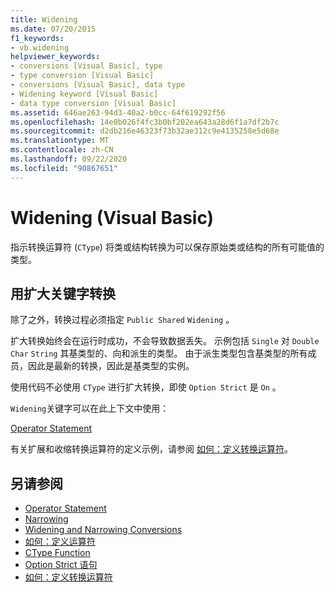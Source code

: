 ```yaml
---
title: Widening
ms.date: 07/20/2015
f1_keywords:
- vb.widening
helpviewer_keywords:
- conversions [Visual Basic], type
- type conversion [Visual Basic]
- conversions [Visual Basic], data type
- Widening keyword [Visual Basic]
- data type conversion [Visual Basic]
ms.assetid: 646ae263-94d3-40a2-b0cc-64f619292f56
ms.openlocfilehash: 14e0b026f4fc3b0bf202ea643a28d6f1a7df2b7c
ms.sourcegitcommit: d2db216e46323f73b32ae312c9e4135258e5d68e
ms.translationtype: MT
ms.contentlocale: zh-CN
ms.lasthandoff: 09/22/2020
ms.locfileid: "90867651"
---
```

# <a name="widening-visual-basic"></a>Widening (Visual Basic)

指示转换运算符 (`CType`) 将类或结构转换为可以保存原始类或结构的所有可能值的类型。  
  
## <a name="converting-with-the-widening-keyword"></a>用扩大关键字转换  

 除了之外，转换过程必须指定 `Public Shared` `Widening` 。  
  
 扩大转换始终会在运行时成功，不会导致数据丢失。 示例包括 `Single` 对 `Double` `Char` `String` 其基类型的、向和派生的类型。 由于派生类型包含基类型的所有成员，因此是最新的转换，因此是基类型的实例。  
  
 使用代码不必使用 `CType` 进行扩大转换，即使 `Option Strict` 是 `On` 。  
  
 `Widening`关键字可以在此上下文中使用：  
  
 [Operator Statement](../statements/operator-statement.md)  
  
 有关扩展和收缩转换运算符的定义示例，请参阅 [如何：定义转换运算符](../../programming-guide/language-features/procedures/how-to-define-a-conversion-operator.md)。  
  
## <a name="see-also"></a>另请参阅

- [Operator Statement](../statements/operator-statement.md)
- [Narrowing](narrowing.md)
- [Widening and Narrowing Conversions](../../programming-guide/language-features/data-types/widening-and-narrowing-conversions.md)
- [如何：定义运算符](../../programming-guide/language-features/procedures/how-to-define-an-operator.md)
- [CType Function](../functions/ctype-function.md)
- [Option Strict 语句](../statements/option-strict-statement.md)
- [如何：定义转换运算符](../../programming-guide/language-features/procedures/how-to-define-a-conversion-operator.md)
